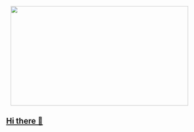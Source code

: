 <div id="header" align="center">
<img src="https://giphy.com/embed/l0ExmuVtODPWy0xP2" width="480" height="269" style="" frameBorder="0" class="giphy-embed" allowFullScreen></img><p><a href="https://giphy.com/gifs/nasa-space-2016-l0ExmuVtODPWy0xP2">
</div>

## Hi there 👋

<!--
**jollygoodjacob/jollygoodjacob** is a ✨ _special_ ✨ repository because its `README.md` (this file) appears on your GitHub profile.

Here are some ideas to get you started:

- 🔭 I’m currently working on ...
- 🌱 I’m currently learning ...
- 👯 I’m looking to collaborate on ...
- 🤔 I’m looking for help with ...
- 💬 Ask me about ...
- 📫 How to reach me: ...
- 😄 Pronouns: ...
- ⚡ Fun fact: ...
-->
